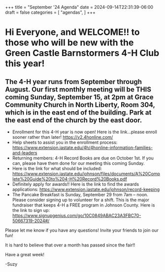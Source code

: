 +++
title = "September '24 Agenda"
date = 2024-09-14T22:31:39-06:00
draft = false
categories = [
    "agendas",
]
+++

# Hi Everyone, and WELCOME!! to those who will be new with the Green Castle Barnstormers 4-H Club this year!

## The 4-H year runs from September through August. Our first monthly meeting will be THIS coming Sunday, September 15, at 2pm at Grace Community Church in North Liberty, Room 304, which is in the east end of the building. Park at the east end of the church by the east door.

* Enrollment for this 4-H year is now open!  Here is the link…please enroll sooner rather than later!   https://v2.4honline.com/
* Help sheets to assist you in the enrollment process: https://www.extension.iastate.edu/4h/4honline-information-families-and-leaders
* Returning members:  4-H Record Books are due on October 1st.  If you can, please have them done for our meeting this coming Sunday.
* Here is the link for what should be included:  https://www.extension.iastate.edu/johnson/files/documents/A%20Complete%20Guide%20to%204-H%20Record%20Books.pdf
* Definitely apply for awards!!  Here is the link to find the awards applications:  https://www.extension.iastate.edu/johnson/record-keeping
* The Pancake Breakfast is Sunday, September 29 from 7am – noon.  Please consider signing up to volunteer for a shift.  This is the major fundraiser that keeps 4-H a FREE program in Johnson County.  Here is the link to sign up:  https://www.signupgenius.com/go/10C0849ABAC23A3FBC70-50667319-2024#/

Please let me know if you have any questions! Invite your friends to join our fun!

It is hard to believe that over a month has passed since the fair!!

Have a great week!

  -Suzy